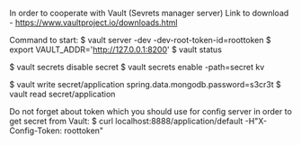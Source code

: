 In order to cooperate with Vault (Sevrets manager server)
Link to download - https://www.vaultproject.io/downloads.html

Command to start:
$ vault server -dev -dev-root-token-id=roottoken
$ export VAULT_ADDR='http://127.0.0.1:8200'
$ vault status

$ vault secrets disable secret
$ vault secrets enable -path=secret kv

$ vault write secret/application spring.data.mongodb.password=s3cr3t
$ vault read secret/application

Do not forget about token which you should use for config server in order to get secret from Vault:
$ curl localhost:8888/application/default -H"X-Config-Token: roottoken"  

